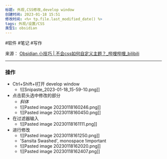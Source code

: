 ```yaml
---
标题: 外观,CSS修改,develop window
创建时间: 2023-01-18 15:51
修改时间: <%+ tp.file.last_modified_date() %>
tags: 外观/设置/CSS
类型1: obsidian
---
```


#软件 #笔记 #写作

来源：
[Obsidian 小技巧 | 不会css如何自定义主题？_哔哩哔哩_bilibili](https://www.bilibili.com/video/BV1P3411676a/?spm_id_from=333.337.search-card.all.click&vd_source=5f738d98a287c1460eaef235b3405efd)

---
### 操作
- Ctrl+Shift+I打开 develop window
	- ![[Snipaste_2023-01-18_15-59-10.png]]
- 点击箭头选中修改的部分
	- *斜体*
	- ![[Pasted image 20230118160246.png]]
	- ![[Pasted image 20230118160450.png]]
- 在过滤器输入
	- ![[Pasted image 20230118161111.png]]
- 进行修改
	- ![[Pasted image 20230118161250.png]]
	- 'Sansita Swashed', monospace !important
	- ![[Pasted image 20230118162020.png]]
	- ![[Pasted image 20230118162407.png]]
